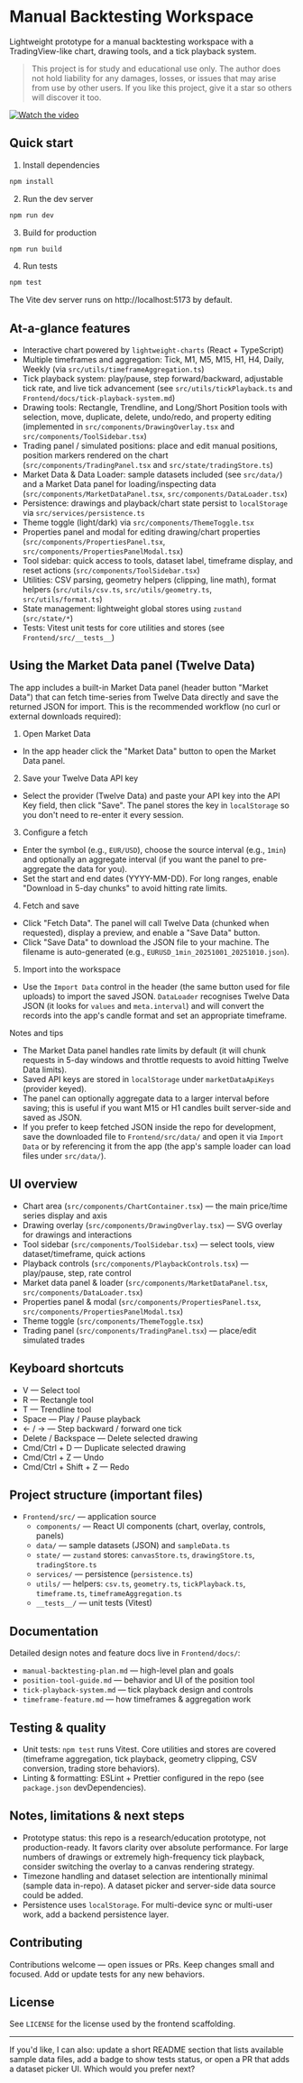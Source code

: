 # Manual Backtesting Workspace

Lightweight prototype for a manual backtesting workspace with a TradingView-like chart, drawing tools, and a tick playback system.

> This project is for study and educational use only. The author does not hold liability for any damages, losses, or issues that may arise from use by other users.
If you like this project, give it a star so others will discover it too.

[![Watch the video](https://img.youtube.com/vi/-SRq_xEaiFg/0.jpg)](https://www.youtube.com/watch?v=-SRq_xEaiFg)
## Quick start

1. Install dependencies

```bash
npm install
```

2. Run the dev server

```bash
npm run dev
```

3. Build for production

```bash
npm run build
```

4. Run tests

```bash
npm test
```

The Vite dev server runs on http://localhost:5173 by default.

## At-a-glance features

- Interactive chart powered by `lightweight-charts` (React + TypeScript)
- Multiple timeframes and aggregation: Tick, M1, M5, M15, H1, H4, Daily, Weekly (via `src/utils/timeframeAggregation.ts`) 
- Tick playback system: play/pause, step forward/backward, adjustable tick rate, and live tick advancement (see `src/utils/tickPlayback.ts` and `Frontend/docs/tick-playback-system.md`)
- Drawing tools: Rectangle, Trendline, and Long/Short Position tools with selection, move, duplicate, delete, undo/redo, and property editing (implemented in `src/components/DrawingOverlay.tsx` and `src/components/ToolSidebar.tsx`)
- Trading panel / simulated positions: place and edit manual positions, position markers rendered on the chart (`src/components/TradingPanel.tsx` and `src/state/tradingStore.ts`)
- Market Data & Data Loader: sample datasets included (see `src/data/`) and a Market Data panel for loading/inspecting data (`src/components/MarketDataPanel.tsx`, `src/components/DataLoader.tsx`)
- Persistence: drawings and playback/chart state persist to `localStorage` via `src/services/persistence.ts`
- Theme toggle (light/dark) via `src/components/ThemeToggle.tsx`
- Properties panel and modal for editing drawing/chart properties (`src/components/PropertiesPanel.tsx`, `src/components/PropertiesPanelModal.tsx`)
- Tool sidebar: quick access to tools, dataset label, timeframe display, and reset actions (`src/components/ToolSidebar.tsx`)
- Utilities: CSV parsing, geometry helpers (clipping, line math), format helpers (`src/utils/csv.ts`, `src/utils/geometry.ts`, `src/utils/format.ts`)
- State management: lightweight global stores using `zustand` (`src/state/*`)
- Tests: Vitest unit tests for core utilities and stores (see `Frontend/src/__tests__`)

## Using the Market Data panel (Twelve Data)

The app includes a built-in Market Data panel (header button "Market Data") that can fetch time-series from Twelve Data directly and save the returned JSON for import. This is the recommended workflow (no curl or external downloads required):

1) Open Market Data

- In the app header click the "Market Data" button to open the Market Data panel.

2) Save your Twelve Data API key

- Select the provider (Twelve Data) and paste your API key into the API Key field, then click "Save". The panel stores the key in `localStorage` so you don't need to re-enter it every session.

3) Configure a fetch

- Enter the symbol (e.g., `EUR/USD`), choose the source interval (e.g., `1min`) and optionally an aggregate interval (if you want the panel to pre-aggregate the data for you).
- Set the start and end dates (YYYY-MM-DD). For long ranges, enable "Download in 5-day chunks" to avoid hitting rate limits.

4) Fetch and save

- Click "Fetch Data". The panel will call Twelve Data (chunked when requested), display a preview, and enable a "Save Data" button.
- Click "Save Data" to download the JSON file to your machine. The filename is auto-generated (e.g., `EURUSD_1min_20251001_20251010.json`).

5) Import into the workspace

- Use the `Import Data` control in the header (the same button used for file uploads) to import the saved JSON. `DataLoader` recognises Twelve Data JSON (it looks for `values` and `meta.interval`) and will convert the records into the app's candle format and set an appropriate timeframe.

Notes and tips

- The Market Data panel handles rate limits by default (it will chunk requests in 5-day windows and throttle requests to avoid hitting Twelve Data limits).
- Saved API keys are stored in `localStorage` under `marketDataApiKeys` (provider keyed).
- The panel can optionally aggregate data to a larger interval before saving; this is useful if you want M15 or H1 candles built server-side and saved as JSON.
- If you prefer to keep fetched JSON inside the repo for development, save the downloaded file to `Frontend/src/data/` and open it via `Import Data` or by referencing it from the app (the app's sample loader can load files under `src/data/`).

## UI overview

- Chart area (`src/components/ChartContainer.tsx`) — the main price/time series display and axis
- Drawing overlay (`src/components/DrawingOverlay.tsx`) — SVG overlay for drawings and interactions
- Tool sidebar (`src/components/ToolSidebar.tsx`) — select tools, view dataset/timeframe, quick actions
- Playback controls (`src/components/PlaybackControls.tsx`) — play/pause, step, rate control
- Market data panel & loader (`src/components/MarketDataPanel.tsx`, `src/components/DataLoader.tsx`)
- Properties panel & modal (`src/components/PropertiesPanel.tsx`, `src/components/PropertiesPanelModal.tsx`)
- Theme toggle (`src/components/ThemeToggle.tsx`)
- Trading panel (`src/components/TradingPanel.tsx`) — place/edit simulated trades

## Keyboard shortcuts

- V — Select tool
- R — Rectangle tool
- T — Trendline tool
- Space — Play / Pause playback
- ← / → — Step backward / forward one tick
- Delete / Backspace — Delete selected drawing
- Cmd/Ctrl + D — Duplicate selected drawing
- Cmd/Ctrl + Z — Undo
- Cmd/Ctrl + Shift + Z — Redo

## Project structure (important files)

- `Frontend/src/` — application source
	- `components/` — React UI components (chart, overlay, controls, panels)
	- `data/` — sample datasets (JSON) and `sampleData.ts`
	- `state/` — `zustand` stores: `canvasStore.ts`, `drawingStore.ts`, `tradingStore.ts`
	- `services/` — persistence (`persistence.ts`)
	- `utils/` — helpers: `csv.ts`, `geometry.ts`, `tickPlayback.ts`, `timeframe.ts`, `timeframeAggregation.ts`
	- `__tests__/` — unit tests (Vitest)

## Documentation

Detailed design notes and feature docs live in `Frontend/docs/`:

- `manual-backtesting-plan.md` — high-level plan and goals
- `position-tool-guide.md` — behavior and UI of the position tool
- `tick-playback-system.md` — tick playback design and controls
- `timeframe-feature.md` — how timeframes & aggregation work

## Testing & quality

- Unit tests: `npm test` runs Vitest. Core utilities and stores are covered (timeframe aggregation, tick playback, geometry clipping, CSV conversion, trading store behaviors).
- Linting & formatting: ESLint + Prettier configured in the repo (see `package.json` devDependencies).

## Notes, limitations & next steps

- Prototype status: this repo is a research/education prototype, not production-ready. It favors clarity over absolute performance. For large numbers of drawings or extremely high-frequency tick playback, consider switching the overlay to a canvas rendering strategy.
- Timezone handling and dataset selection are intentionally minimal (sample data in-repo). A dataset picker and server-side data source could be added.
- Persistence uses `localStorage`. For multi-device sync or multi-user work, add a backend persistence layer.

## Contributing

Contributions welcome — open issues or PRs. Keep changes small and focused. Add or update tests for any new behaviors.

## License

See `LICENSE` for the license used by the frontend scaffolding.

---

If you'd like, I can also: update a short README section that lists available sample data files, add a badge to show tests status, or open a PR that adds a dataset picker UI. Which would you prefer next?

